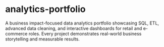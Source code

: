 # analytics-portfolio
A business impact-focused data analytics portfolio showcasing SQL, ETL, advanced data cleaning, and interactive dashboards for retail and e-commerce roles. Every project demonstrates real-world business storytelling and measurable results.
